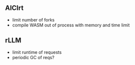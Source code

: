 ## AICIrt
* limit number of forks
* compile WASM out of process with memory and time limit

## rLLM
* limit runtime of requests
* periodic GC of reqs?
